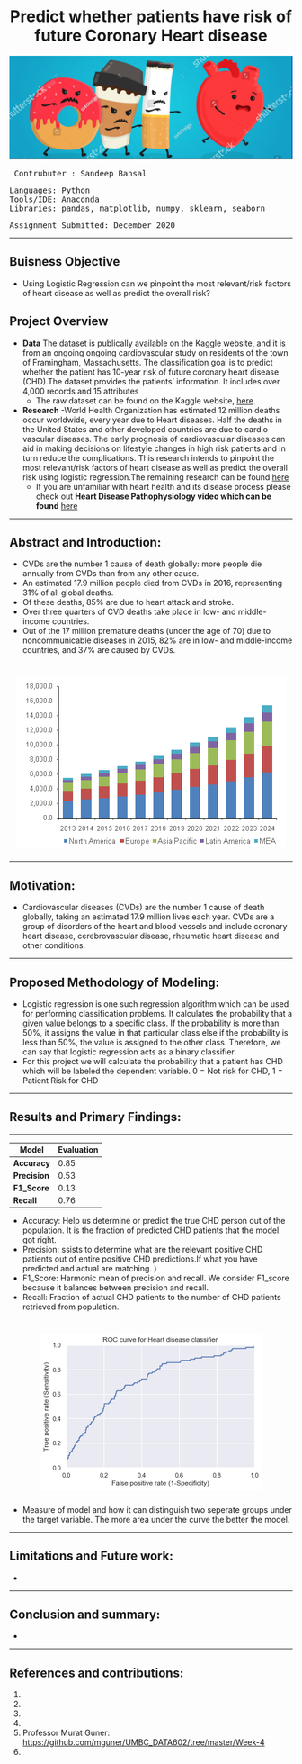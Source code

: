 
# <div align="center"> Predict whether patients have risk of future Coronary Heart disease
![alt text](https://github.com/Sandeep-Bansal1/heart_disease/blob/main/heart%20cover%20picture.png?raw=true) <pre>
Contrubuter  : Sandeep Bansal
</pre>

<pre>
Languages: Python
Tools/IDE: Anaconda
Libraries: pandas, matplotlib, numpy, sklearn, seaborn
</pre>

<pre>
Assignment Submitted: December 2020
</pre></b>
---
## Buisness Objective </b> 
- Using Logistic Regression can we pinpoint the most relevant/risk factors of heart disease as well as predict the overall risk?
## Project Overview
- <b>Data</b> The dataset is publically available on the Kaggle website, and it is from an ongoing ongoing cardiovascular study on residents of the town of Framingham, Massachusetts. The classification goal is to predict whether the patient has 10-year risk of future coronary heart disease (CHD).The dataset provides the patients’ information. It includes over 4,000 records and 15 attributes  
  - The raw dataset can be found on the Kaggle website, [here](https://www.kaggle.com/amanajmera1/framingham-heart-study-dataset). 
- <b>Research</b> 
  -World Health Organization has estimated 12 million deaths occur worldwide, every year due to Heart diseases. Half the deaths in the United States and other developed countries are due to cardio vascular diseases. The early prognosis of cardiovascular diseases can aid in making decisions on lifestyle changes in high risk patients and in turn reduce the complications. This research intends to pinpoint the most relevant/risk factors of heart disease as well as predict the overall risk using logistic regression.The remaining research can be found 
  [here](https://www.who.int/news-room/fact-sheets/detail/cardiovascular-diseases-(cvds))
  - If you are unfamiliar with heart health and its disease process please check out **Heart Disease Pathophysiology video which can be found** [here](https://www.youtube.com/watch?v=lTCF8y7e1Bw)
---
## Abstract and Introduction:
- CVDs are the number 1 cause of death globally: more people die annually from CVDs than from any other cause.
- An estimated 17.9 million people died from CVDs in 2016, representing 31% of all global deaths. 
- Of these deaths, 85% are due to heart attack and stroke.
- Over three quarters of CVD deaths take place in low- and middle-income countries.
- Out of the 17 million premature deaths (under the age of 70) due to noncommunicable diseases in 2015, 82% are in low- and middle-income countries, and 37% are caused by CVDs.
#  <div align="center"> ![alt text](https://github.com/Sandeep-Bansal1/heart_disease/blob/main/heart-attack-diagnostics.png?raw=true)
  
---
## Motivation: 
- Cardiovascular diseases (CVDs) are the number 1 cause of death globally, taking an estimated 17.9 million lives each year. CVDs are a group of disorders of the heart and blood vessels and include coronary heart disease, cerebrovascular disease, rheumatic heart disease and other conditions.

---

## Proposed Methodology of Modeling:
- Logistic regression is one such regression algorithm which can be used for performing classification problems. It calculates the probability that a given value belongs to a specific class. If the probability is more than 50%, it assigns the value in that particular class else if the probability is less than 50%, the value is assigned to the other class. Therefore, we can say that logistic regression acts as a binary classifier.
- For this project we will calculate the probability that a patient has CHD which will be labeled the dependent variable. 0 = Not risk for CHD, 1 = Patient Risk for CHD
---
## Results and Primary Findings:
 ---
| Model | Evaluation |
| --- | --- |
| **Accuracy** | 0.85 |
| **Precision** | 0.53 |
| **F1_Score** | 0.13 |
| **Recall** | 0.76 |
- Accuracy: Help us determine or predict the true CHD person out of the population. It is the fraction of predicted CHD patients that the model got right.
- Precision: ssists to determine what are the relevant positive CHD patients out of entire positive CHD predictions.If what you have predicted and actual are matching. ) 
- F1_Score: Harmonic mean of precision and recall. We consider F1_score because it balances between precision and recall.
- Recall: Fraction of actual CHD patients to the number of CHD patients retrieved from population.

#  <div align="center"> ![alt text](ROC.png)
  - Measure of model and how it can distinguish two seperate groups under the target variable. The more area under the curve the better the model.
---
## Limitations and Future work:
  - 
---
## Conclusion and summary:
  - 
 
---
## References and contributions:

1. 
2. 
3. 
4. 
5. Professor Murat Guner: https://github.com/mguner/UMBC_DATA602/tree/master/Week-4
6. 
